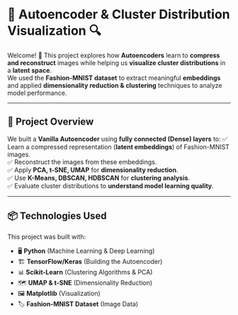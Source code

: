 # 🧠 Autoencoder & Cluster Distribution Visualization 🔍

Welcome! 🚀 This project explores how **Autoencoders** learn to **compress and reconstruct** images while helping us **visualize cluster distributions** in a **latent space**.  
We used the **Fashion-MNIST dataset** to extract meaningful **embeddings** and applied **dimensionality reduction & clustering** techniques to analyze model performance.  

---

## 📂 **Project Overview**
We built a **Vanilla Autoencoder** using **fully connected (Dense) layers** to:
✅ Learn a compressed representation (**latent embeddings**) of Fashion-MNIST images.  
✅ Reconstruct the images from these embeddings.  
✅ Apply **PCA, t-SNE, UMAP** for **dimensionality reduction**.  
✅ Use **K-Means, DBSCAN, HDBSCAN** for **clustering analysis**.  
✅ Evaluate cluster distributions to **understand model learning quality**.  

---

## 📦 **Technologies Used**
This project was built with:
- 🖥️ **Python** (Machine Learning & Deep Learning)
- 🏗️ **TensorFlow/Keras** (Building the Autoencoder)
- 📊 **Scikit-Learn** (Clustering Algorithms & PCA)
- 🗺️ **UMAP & t-SNE** (Dimensionality Reduction)
- 🖼️ **Matplotlib** (Visualization)
- 🏷️ **Fashion-MNIST Dataset** (Image Data)
